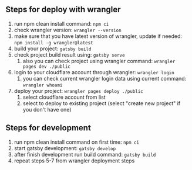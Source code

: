 ## Steps for deploy with wrangler
1. run npm clean install command: ```npm ci```
2. check wrangler version: ```wrangler --version```
3. make sure that you have latest version of wrangler, update if needed: ```npm install -g wrangler@latest```
4. build your project: ```gatsby build```
5. check project build result using: ```gatsby serve```
   1. also you can check project using wrangler command: ```wrangler pages dev ./public```
6. login to your cloudflare account through wrangler: ```wrangler login```
   1. you can check current wrangler login data using current command: ```wrangler whoami```
7. deploy your project: ```wrangler pages deploy ./public```
   1. select cloudflare account from list
   2. select to deploy to existing project (select "create new project" if you don't have one)

## Steps for development
1. run npm clean install command on first time: ```npm ci```
2. start gatsby development: ```gatsby develop```
3. after finish development run build command: ```gatsby build```
4. repeat steps 5-7 from wrangler deployment steps